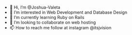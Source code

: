 - 👋 Hi, I’m @Joshua-Valeta
- 👀 I’m interested in Web Development and Database Design
- 🌱 I’m currently learning Ruby on Rails
- 💞️ I’m looking to collaborate on web hosting
- 📫 How to reach me follow at instagram @itsjvision

<!---
Joshua-Valeta/Joshua-Valeta is a ✨ special ✨ repository because its `README.md` (this file) appears on your GitHub profile.
You can click the Preview link to take a look at your changes.
--->
